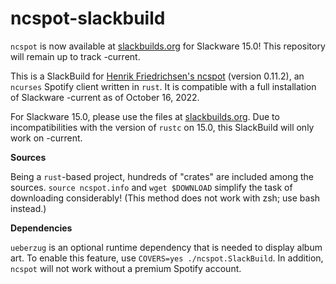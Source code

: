 # ncspot-slackbuild

`ncspot` is now available at [slackbuilds.org](https://slackbuilds.org/repository/15.0/audio/ncspot/) for Slackware 15.0! This repository will remain up to track -current.

This is a SlackBuild for [Henrik Friedrichsen's ncspot](https://github.com/hrkfdn/ncspot) (version 0.11.2), an `ncurses` Spotify client written in `rust`. It is compatible with a full installation of Slackware -current as of October 16, 2022.

For Slackware 15.0, please use the files at [slackbuilds.org](https://slackbuilds.org/repository/15.0/audio/ncspot/). Due to incompatibilities with the version of `rustc` on 15.0, this SlackBuild will only work on -current.

**Sources**

Being a `rust`-based project, hundreds of "crates" are included among the sources. `source ncspot.info` and `wget $DOWNLOAD` simplify the task of downloading considerably! (This method does not work with zsh; use bash instead.)

**Dependencies**

`ueberzug` is an optional runtime dependency that is needed to display album art. To enable this feature, use `COVERS=yes ./ncspot.SlackBuild`. In addition, `ncspot` will not work without a premium Spotify account.
